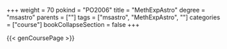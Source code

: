 +++
weight = 70
pokind = "PO2006"
title = "MethExpAstro"
degree = "msastro"
parents = [""]
tags = ["msastro", "MethExpAstro", ""]
categories = ["course"]
bookCollapseSection = false
+++

{{< genCoursePage >}}
